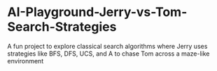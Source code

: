 # AI-Playground-Jerry-vs-Tom-Search-Strategies
A fun project to explore classical search algorithms where Jerry uses strategies like BFS, DFS, UCS, and A to chase Tom across a maze-like environment
